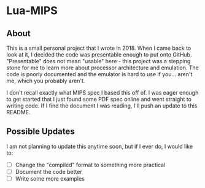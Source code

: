 # Lua-MIPS
## About
This is a small personal project that I wrote in 2018. When I came back to look at it, I decided the code was presentable enough to put onto GitHub. "Presentable" does not mean "usable" here - this project was a stepping stone for me to learn more about processor architecture and emulation. The code is poorly documented and the emulator is hard to use if you... aren't me, which you probably aren't.

I don't recall exactly what MIPS spec I based this off of. I was eager enough to get started that I just found some PDF spec online and went straight to writing code. If I find the document I was reading, I'll push an update to this README.

## Possible Updates
I am not planning to update this anytime soon, but if I ever do, I would like to:
- [ ] Change the "compiled" format to something more practical
- [ ] Document the code better
- [ ] Write some more examples